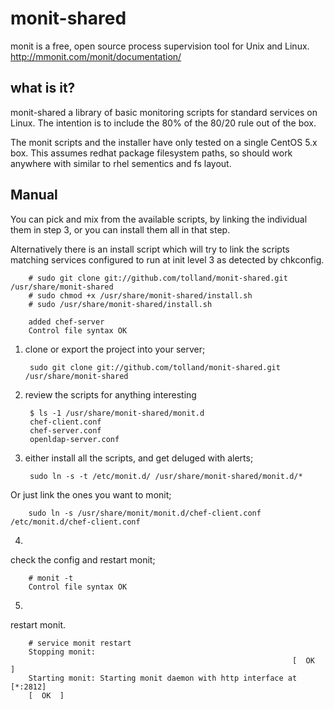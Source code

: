 
# monit-shared

monit is a free, open source process supervision tool for Unix and Linux.
<http://mmonit.com/monit/documentation/>

## what is it?

monit-shared a library of basic monitoring scripts for standard services on Linux.
The intention is to include the 80% of the 80/20 rule out of the box.


The monit scripts and the installer have only tested on a single CentOS 5.x box. This assumes redhat package filesystem paths, so should work anywhere with similar to rhel sementics and fs layout.


## Manual

You can pick and mix from the available scripts, by linking the individual them in step 3, or you can install them all in that step.

Alternatively there is an install script which will try to link the scripts matching services configured to run at init level 3 as detected by chkconfig.

        # sudo git clone git://github.com/tolland/monit-shared.git /usr/share/monit-shared
        # sudo chmod +x /usr/share/monit-shared/install.sh
        # sudo /usr/share/monit-shared/install.sh
        
        added chef-server
        Control file syntax OK


1. clone or export the project into your server;

        sudo git clone git://github.com/tolland/monit-shared.git /usr/share/monit-shared


2. review the scripts for anything interesting

        $ ls -1 /usr/share/monit-shared/monit.d
        chef-client.conf
        chef-server.conf
        openldap-server.conf


3. either install all the scripts, and get deluged with alerts;

        sudo ln -s -t /etc/monit.d/ /usr/share/monit-shared/monit.d/* 

Or just link the ones you want to monit;

        sudo ln -s /usr/share/monit/monit.d/chef-client.conf /etc/monit.d/chef-client.conf

4.
check the config and restart monit;

        # monit -t 
        Control file syntax OK


5.
restart monit.

        # service monit restart
        Stopping monit: 
                                                                   [  OK  ]
        Starting monit: Starting monit daemon with http interface at [*:2812]
        [  OK  ]
        
        

